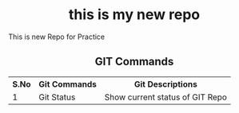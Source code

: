 <h1 align=center> this is my new repo</h1>
This is new  Repo for Practice
<h2 align=center>GIT Commands</h2>
<table>
  <tr>
    <th>S.No</th>
    <th>Git Commands</th> 
    <th>Git Descriptions</th>
    </tr>
  <tr>
    <td>1
      <td>Git Status
    <td> Show current status of GIT Repo</td>
  </tr>
</table>

